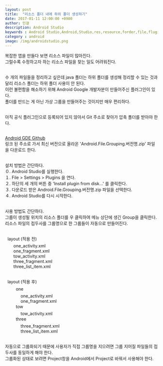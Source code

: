 ```yaml
---
layout: post
title:  "리소스 폴더 내에 하위 폴더 생성하기"
date: 2017-01-11 12:00:00 +0900
author: 민갤
description: Android Studio 
keywords : Android Studio,Android,Studio,res,resource,forder,file,flugins,group
category : android
image: /img/androidstudio.png
---
```



복잡한 앱을 만들다 보면 리소스 파일이 많아진다.<br>
그럴수록 수정하고자 하는 리소스 파일을 찾는 일도 어려워진다.<br>
<br>

수 개의 파일들을 정리하고 싶은데 java 폴더는 하위 폴더를 생성해 정리할 수 있는 것과 달리 리소스 폴더는 하위 폴더 사용이 안 된다.<br>
이런 불편함을 해소하기 위해 Android Google 개발자분이 만들어주신 플러그인이 있다.<br>
폴더를 만드는 게 아닌 가상 그룹을 만들어주는 것이지만 매우 편리하다.<br>
<br>

아직 공식 플러그인으로 등록되어 있지 않아서 Git 주소로 찾아가 압축 폴더를 받아야 한다.<br>
<br>

[Android GDE Github]<br>
링크 된 주소로 가서 최신 버전으로 올라온 '<span class="blue">Android.File.Grouping.버전명.zip</span>' 파일을 다운로드 한다.<br>
<br>

설치 방법은 간단하다.<br>
０. Android Studio를 실행한다.<br>
１. <span class="blue">File > Settings > Plugins</span> 을 연다.<br>
２. 하단의 세 개의 버튼 중 '<span class="blue">Install plugin from disk...</span>' 를 클릭한다.<br>
３. 다운로드 받은 Android.File.Grouping.버전명.zip 파일을 선택한다.<br>
４. Android Studio를 다시 시작한다.<br>
<br>

사용 방법도 간단하다.<br>
그룹이 생성될 위치의 리소스 폴더를 <span class="blue">우 클릭</span>하여 메뉴 상단에 생긴 <span class="blue">Group</span>을 클릭한다.<br>
리소스 파일의 <span class="red">접두사</span>를 그룹명으로 한 그룹들이 자동으로 만들어진다.<br>
<br>

&nbsp;&#149; <span class="blue">layout</span> (적용 전)<br>
&nbsp;&nbsp;&nbsp;&nbsp;&nbsp;&nbsp;	one_activity.xml<br>
&nbsp;&nbsp;&nbsp;&nbsp;&nbsp;&nbsp;	one_fragment.xml<br>
&nbsp;&nbsp;&nbsp;&nbsp;&nbsp;&nbsp;	tow_activity.xml<br>
&nbsp;&nbsp;&nbsp;&nbsp;&nbsp;&nbsp;	three_fragment.xml<br>
&nbsp;&nbsp;&nbsp;&nbsp;&nbsp;&nbsp;	three_list_item.xml<br>
<br>

&nbsp;&#149; <span class="blue">layout</span> (적용 후)<br>
&nbsp;&nbsp;&nbsp;&nbsp;&nbsp;&nbsp;&#149;&nbsp;&nbsp;	<span class="red">one </span><br>
&nbsp;&nbsp;&nbsp;&nbsp;&nbsp;&nbsp;&nbsp;&nbsp;&nbsp;&nbsp;&nbsp;&nbsp;	one_activity.xml<br>
&nbsp;&nbsp;&nbsp;&nbsp;&nbsp;&nbsp;&nbsp;&nbsp;&nbsp;&nbsp;&nbsp;&nbsp;	one_fragment.xml <br>
&nbsp;&nbsp;&nbsp;&nbsp;&nbsp;&nbsp;&#149;&nbsp;&nbsp;	<span class="red">tow</span> <br>
&nbsp;&nbsp;&nbsp;&nbsp;&nbsp;&nbsp;&nbsp;&nbsp;&nbsp;&nbsp;&nbsp;&nbsp;	tow_activity.xml <br>
&nbsp;&nbsp;&nbsp;&nbsp;&nbsp;&nbsp;&#149;&nbsp;&nbsp;	<span class="red">three</span> <br>
&nbsp;&nbsp;&nbsp;&nbsp;&nbsp;&nbsp;&nbsp;&nbsp;&nbsp;&nbsp;&nbsp;&nbsp;	three_fragment.xml<br>
&nbsp;&nbsp;&nbsp;&nbsp;&nbsp;&nbsp;&nbsp;&nbsp;&nbsp;&nbsp;&nbsp;&nbsp;	three_list_item.xml <br>
<br>

자동으로 그룹화되기 때문에 사용자가 직접 그룹명을 지으려면 그룹 지어질 파일들의 접두사를 동일하게 해야 한다.<br>
그룹화된 상태로 보려면 Project창을 Android에서 Project로 바꿔서 사용해야 한다.



[Android GDE Github]: https://github.com/dmytrodanylyk/folding-plugin/releases

